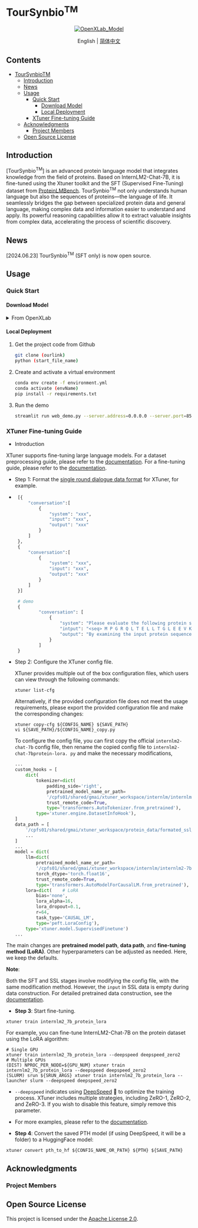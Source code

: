 
# TourSynbio<sup>TM</sup>

<div align="center">

[![OpenXLab_Model][OpenXLab_Model-image]][OpenXLab_Model-url] 

[OpenXLab_Model-image]: https://cdn-static.openxlab.org.cn/header/openxlab_models.svg
[OpenXLab_App-image]: https://cdn-static.openxlab.org.cn/app-center/openxlab_app.svg

[OpenXLab_Model-url]: https://openxlab.org.cn/models/detail/ZanTourSynbio/TourSynbio-7B

English | [简体中文](README_zh-CN.md)
</div>

## Contents <!-- omit in toc -->
- [TourSynbioTM](#toursynbiotm)
  - [Introduction](#introduction)
  - [News](#news)
  - [Usage](#usage)
    - [Quick Start](#quick-start)
      - [Download Model](#download-model)
      - [Local Deployment](#local-deployment)
    - [XTuner Fine-tuning Guide](#xtuner-fine-tuning-guide)
  - [Acknowledgments](#acknowledgments)
    - [Project Members](#project-members)
  - [Open Source License](#open-source-license)

## Introduction
[TourSynbio<sup>TM</sup>] is an advanced protein language model that integrates knowledge from the field of proteins. Based on InternLM2-Chat-7B, it is fine-tuned using the Xtuner toolkit and the SFT (Supervised Fine-Tuning) dataset from [ProteinLMBench](https://huggingface.co/datasets/tsynbio/ProteinLMBench). TourSynbio<sup>TM</sup> not only understands human language but also the sequences of proteins—the language of life. It seamlessly bridges the gap between specialized protein data and general language, making complex data and information easier to understand and apply. Its powerful reasoning capabilities allow it to extract valuable insights from complex data, accelerating the process of scientific discovery.

## News

[2024.06.23] TourSynbio<sup>TM</sup> (SFT only) is now open source.

## Usage
### Quick Start
#### Download Model
<details>
<summary>From OpenXLab</summary>

Refer to [Download Model](https://openxlab.org.cn/docs/models/%E4%B8%8B%E8%BD%BD%E6%A8%A1%E5%9E%8B.html).

```bash
pip install openxlab
```

```python
from openxlab.model import download
download(model_repo=[model_link], 
         model_name=[model_link], output='./')
```

</details>

#### Local Deployment
1. Get the project code from Github
    ```bash
    git clone (ourlink)
    python (start_file_name)
    ```

2. Create and activate a virtual environment
    ```bash
    conda env create -f environment.yml
    conda activate (envName)
    pip install -r requirements.txt
    ```

3. Run the demo
    ```bash
    streamlit run web_demo.py --server.address=0.0.0.0 --server.port=8501
    ```

### XTuner Fine-tuning Guide

*   Introduction

XTuner supports fine-tuning large language models. For a dataset preprocessing guide, please refer to the [documentation](https://github.com/InternLM/xtuner/blob/main/docs/zh_cn/user_guides/single_turn_conversation.md). For a fine-tuning guide, please refer to the [documentation](https://github.com/InternLM/xtuner/blob/main/docs/zh_cn/user_guides/finetune.md).

*   Step 1: Format the [single round dialogue data format](https://github.com/InternLM/xtuner/blob/main/docs/zh_cn/user_guides/dataset_format.md#单轮对话数据集格式) for XTuner, for example.
*  ```python
    [{
        "conversation":[
            {
                "system": "xxx",
                "input": "xxx",
                "output": "xxx"
            }
        ]
    },
    {
        "conversation":[
            {
                "system": "xxx",
                "input": "xxx",
                "output": "xxx"
            }
        ]
    }]

    # demo
    {
            "conversation": [
                {
                    "system": "Please evaluate the following protein sequence and provide an explanation of the enzyme's catalytic activity, including the chemical reaction it facilitates: ",
                    "intput": "<seq> M P G R Q L T E L L T G L E E V K V Q T A M E Q K E M M I G G L T A D S R E V R P G D L F A A L P G A R V D G R D F I D Q A V G R G A D V V L A P V G T S L K D Y G R P V S L V T S D E P R R T L A Q M A A R F H G R Q P R T I A A V T G T S G K T S V A D F L R Q I W T L A D R K A A S L G T L G L I P A T A A S K A P P Y L T T P D P V A L H A C L K E V A E A G Y E H L A L E A S S H G L D Q Y R L D G L T F S A A A F T N L S Q D H L D Y H P D M E S Y L N A K A R L F G D L L P T G A T A V L N A D A P E F D R L A A L C E R R G I E V L S Y G L A G D D L R I V E A R A L P D G I A L S L R V K G Q D W Q G K L D L I G T F Q G H N V L A A L G L A L A T G L E P S V A L E A L P K L V G V P G R L Q R V A Q T V S G A Q V F V D Y A H K P G A L E A A L T A L R P H A E G R L I V V F G A G G D R D R G K R P L M G E I A T R L A D V V L V T D D N P R S E D P V A I R A E I L A A A P G A R E V S D R G G A I A A A L A E A D P G D L V L I A G K G H E T G Q I V G D K V L P F D D S E I A R R L A R G G Q V </seq>",
                    "output": "By examining the input protein sequence, the enzyme catalyzes the subsequent chemical reaction: ATP + meso-2,6-diaminoheptanedioate + UDP-N-acetyl-alpha-D-   muramoyl-L-alanyl-D-glutamate = ADP + H(+) + phosphate + UDP-N-   acetyl-alpha-D-muramoyl-L-alanyl-gamma-D-glutamyl-meso-2,6-   diaminoheptanedioate."
                }
            ]
    }
    ```

*   Step 2: Configure the XTuner config file.

    XTuner provides multiple out of the box configuration files, which users can view through the following commands:

    ```shell
    xtuner list-cfg
    ```

    Alternatively, if the provided configuration file does not meet the usage requirements, please export the provided configuration file and make the corresponding changes:

    ```shell
    xtuner copy-cfg ${CONFIG_NAME} ${SAVE_PATH}
    vi ${SAVE_PATH}/${CONFIG_NAME}_copy.py
    ```

    To configure the config file, you can first copy the official `internlm2-chat-7b` config file, then rename the copied config file to `internlm2-chat-7bprotein-lora. py` and make the necessary modifications,

    ```python
    ...
    custom_hooks = [
        dict(
            tokenizer=dict(
                padding_side='right',
                pretrained_model_name_or_path=
                '/cpfs01/shared/gmai/xtuner_workspace/internlm/internlm2-7b/', # PATH/TO/PRETRAINED MODELS
                trust_remote_code=True,
                type='transformers.AutoTokenizer.from_pretrained'),
            type='xtuner.engine.DatasetInfoHook'),
    ]
    data_path = [
        '/cpfs01/shared/gmai/xtuner_workspace/protein_data/formated_ssl_data/sll_data_0.json', # PATH/TO/DATA
        ...
    ]
    ...
    model = dict(
        llm=dict(
            pretrained_model_name_or_path=
            '/cpfs01/shared/gmai/xtuner_workspace/internlm/internlm2-7b/', # PATH/TO/PRETRAINED MODELS
            torch_dtype='torch.float16',
            trust_remote_code=True,
            type='transformers.AutoModelForCausalLM.from_pretrained'),
        lora=dict(    # LoRA
            bias='none',
            lora_alpha=16,
            lora_dropout=0.1,
            r=64,
            task_type='CAUSAL_LM',
            type='peft.LoraConfig'),
        type='xtuner.model.SupervisedFinetune')
    ...
    ```

The main changes are **pretrained model path**, **data path**, and **fine-tuning method (LoRA)**. Other hyperparameters can be adjusted as needed. Here, we keep the defaults.

**Note**:

Both the SFT and SSL stages involve modifying the config file, with the same modification method. However, the `input` in SSL data is empty during data construction. For detailed pretrained data construction, see the [documentation](https://github.com/InternLM/xtuner/blob/main/docs/zh_cn/user_guides/incremental_pretraining.md).

*   **Step 3**: Start fine-tuning.

```shell
xtuner train internlm2_7b_protein_lora
```

For example, you can fine-tune InternLM2-Chat-7B on the protein dataset using the LoRA algorithm:

```shell
# Single GPU
xtuner train internlm2_7b_protein_lora --deepspeed deepspeed_zero2
# Multiple GPUs
(DIST) NPROC_PER_NODE=${GPU_NUM} xtuner train internlm2_7b_protein_lora --deepspeed deepspeed_zero2
(SLURM) srun ${SRUN_ARGS} xtuner train internlm2_7b_protein_lora --launcher slurm --deepspeed deepspeed_zero2
```

*   `--deepspeed` indicates using [DeepSpeed](https://github.com/microsoft/DeepSpeed) 🚀 to optimize the training process. XTuner includes multiple strategies, including ZeRO-1, ZeRO-2, and ZeRO-3. If you wish to disable this feature, simply remove this parameter.

*   For more examples, please refer to the [documentation](./docs/zh_cn/user_guides/finetune.md).

*   **Step 4**: Convert the saved PTH model (if using DeepSpeed, it will be a folder) to a HuggingFace model:

```shell
xtuner convert pth_to_hf ${CONFIG_NAME_OR_PATH} ${PTH} ${SAVE_PATH}
```

## Acknowledgments

### Project Members

## Open Source License

This project is licensed under the [Apache License 2.0](https://github.com/tsynbio/TourSynbio/blob/main/LICENSE).
